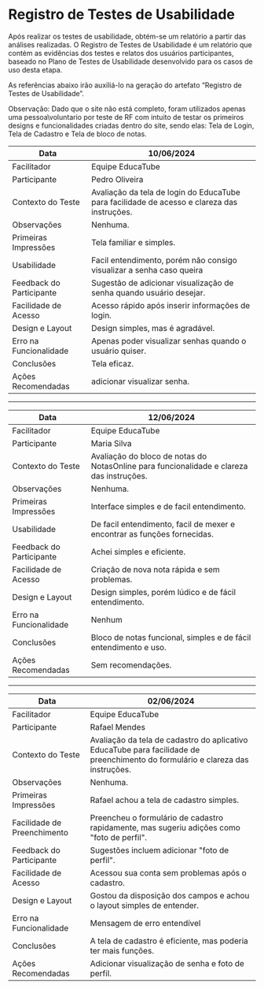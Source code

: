 # Registro de Testes de Usabilidade

Após realizar os testes de usabilidade, obtém-se um relatório a partir das análises realizadas. O Registro de Testes de Usabilidade é um relatório que contém as evidências dos testes e relatos dos usuários participantes, baseado no Plano de Testes de Usabilidade desenvolvido para os casos de uso desta etapa.

As referências abaixo irão auxiliá-lo na geração do artefato “Registro de Testes de Usabilidade”.

Observação: Dado que o site não está completo, foram utilizados apenas uma pessoa\voluntario por teste de RF com intuito de testar os primeiros designs e funcionalidades criadas dentro do site, sendo elas: Tela de Login, Tela de Cadastro e Tela de bloco de notas.

| Data       | 10/06/2024           |
|------------|----------------------|
| Facilitador| Equipe EducaTube    |
| Participante | Pedro Oliveira     |
| Contexto do Teste | Avaliação da tela de login do EducaTube para facilidade de acesso e clareza das instruções. |
| Observações | Nenhuma. |
| Primeiras Impressões | Tela familiar e simples. |
| Usabilidade | Facil entendimento, porém não consigo visualizar a senha caso queira |
| Feedback do Participante | Sugestão de adicionar visualização de senha quando usuário desejar. |
| Facilidade de Acesso | Acesso rápido após inserir informações de login. |
| Design e Layout | Design simples, mas é agradável. |
| Erro na Funcionalidade | Apenas poder visualizar senhas quando o usuário quiser. |
| Conclusões | Tela eficaz. |
| Ações Recomendadas | adicionar visualizar senha. |

---

| Data       | 12/06/2024           |
|------------|----------------------|
| Facilitador| Equipe EducaTube   |
| Participante | Maria Silva        |
| Contexto do Teste | Avaliação do bloco de notas do NotasOnline para funcionalidade e clareza das instruções. |
| Observações | Nenhuma. |
| Primeiras Impressões | Interface simples e de facil entendimento.|
| Usabilidade | De facil entendimento, facil de mexer e encontrar as funções fornecidas. |
| Feedback do Participante | Achei simples e eficiente. |
| Facilidade de Acesso | Criação de nova nota rápida e sem problemas. |
| Design e Layout | Design simples, porém lúdico e de fácil entendimento. |
| Erro na Funcionalidade | Nenhum |
| Conclusões | Bloco de notas funcional, simples e de fácil entendimento e uso. |
| Ações Recomendadas | Sem recomendações. |

---                                                                                     

| Data                     | 02/06/2024                                                                                         |
|--------------------------|----------------------------------------------------------------------------------------------------|
| Facilitador              | Equipe EducaTube                                                                                   |
| Participante             | Rafael Mendes                                                                                      |
| Contexto do Teste        | Avaliação da tela de cadastro do aplicativo EducaTube para facilidade de preenchimento do formulário e clareza das instruções. |
| Observações              | Nenhuma.                                                                                           |
| Primeiras Impressões     | Rafael achou a tela de cadastro simples.                     |
| Facilidade de Preenchimento | Preencheu o formulário de cadastro rapidamente, mas sugeriu adições como "foto de perfil". |
| Feedback do Participante | Sugestões incluem adicionar "foto de perfil".    |
| Facilidade de Acesso     | Acessou sua conta sem problemas após o cadastro.                                                    |
| Design e Layout          | Gostou da disposição dos campos e achou o layout simples de entender.                                  |
| Erro na Funcionalidade | Mensagem de erro entendível |
| Conclusões               | A tela de cadastro é eficiente, mas poderia ter mais funções. |
| Ações Recomendadas      | Adicionar visualização de senha e foto de perfil.                                                 |

